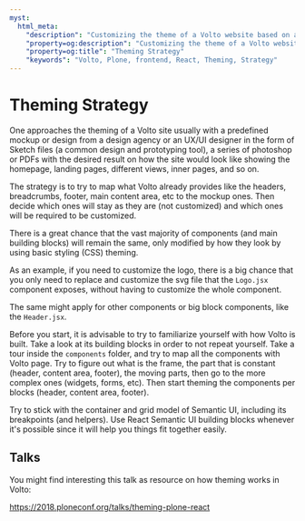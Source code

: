 ```yaml
---
myst:
  html_meta:
    "description": "Customizing the theme of a Volto website based on a mockup sketch."
    "property=og:description": "Customizing the theme of a Volto website based on a mockup sketch."
    "property=og:title": "Theming Strategy"
    "keywords": "Volto, Plone, frontend, React, Theming, Strategy"
---
```


# Theming Strategy

One approaches the theming of a Volto site usually with a predefined mockup or
design from a design agency or an UX/UI designer in the form of Sketch files
(a common design and prototyping tool), a series of photoshop or PDFs with the
desired result on how the site would look like showing the homepage, landing
pages, different views, inner pages, and so on.

The strategy is to try to map what Volto already provides like the headers,
breadcrumbs, footer, main content area, etc to the mockup ones. Then decide
which ones will stay as they are (not customized) and which ones will be
required to be customized.

There is a great chance that the vast majority of components (and main building
blocks) will remain the same, only modified by how they look by using basic
styling (CSS) theming.

As an example, if you need to customize the logo, there is a big chance that you
only need to replace and customize the svg file that the `Logo.jsx` component
exposes, without having to customize the whole component.

The same might apply for other components or big block components, like the
`Header.jsx`.

Before you start, it is advisable to try to familiarize yourself with how Volto
is built. Take a look at its building blocks in order to not repeat yourself.
Take a tour inside the `components` folder, and try to map all the components
with Volto page. Try to figure out what is the frame, the part that is constant
(header, content area, footer), the moving parts, then go to the more complex
ones (widgets, forms, etc). Then start theming the components per blocks
(header, content area, footer).

Try to stick with the container and grid model of Semantic UI, including its
breakpoints (and helpers). Use React Semantic UI building blocks whenever it's
possible since it will help you things fit together easily.

## Talks

You might find interesting this talk as resource on how theming works in Volto:

https://2018.ploneconf.org/talks/theming-plone-react

